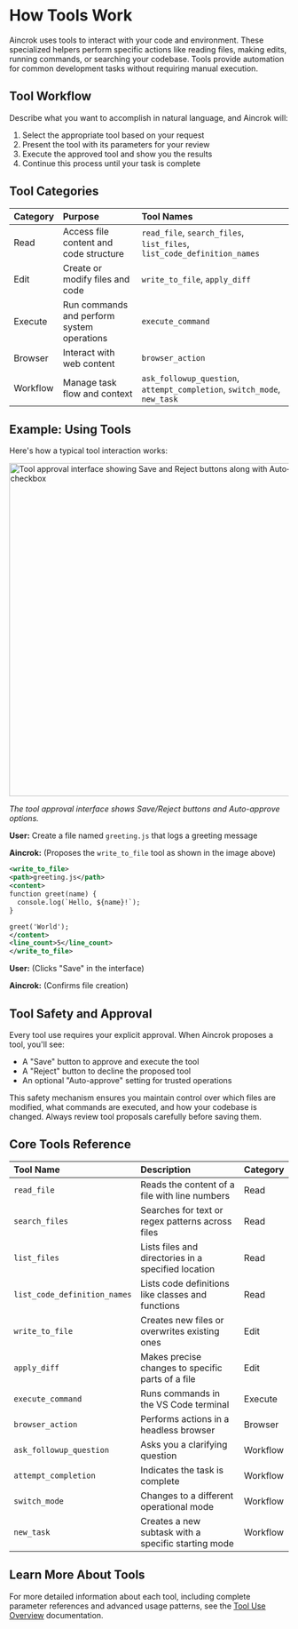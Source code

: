 # How Tools Work

Aincrok uses tools to interact with your code and environment. These specialized helpers perform specific actions like reading files, making edits, running commands, or searching your codebase. Tools provide automation for common development tasks without requiring manual execution.

## Tool Workflow

Describe what you want to accomplish in natural language, and Aincrok will:

1. Select the appropriate tool based on your request
2. Present the tool with its parameters for your review
3. Execute the approved tool and show you the results
4. Continue this process until your task is complete

## Tool Categories

| Category | Purpose                                    | Tool Names                                                               |
| :------- | :----------------------------------------- | :----------------------------------------------------------------------- |
| Read     | Access file content and code structure     | `read_file`, `search_files`, `list_files`, `list_code_definition_names`  |
| Edit     | Create or modify files and code            | `write_to_file`, `apply_diff`                                            |
| Execute  | Run commands and perform system operations | `execute_command`                                                        |
| Browser  | Interact with web content                  | `browser_action`                                                         |
| Workflow | Manage task flow and context               | `ask_followup_question`, `attempt_completion`, `switch_mode`, `new_task` |

## Example: Using Tools

Here's how a typical tool interaction works:

<img src="/docs/img/how-tools-work/how-tools-work.png" alt="Tool approval interface showing Save and Reject buttons along with Auto-approve checkbox" width="600" />

_The tool approval interface shows Save/Reject buttons and Auto-approve options._

**User:** Create a file named `greeting.js` that logs a greeting message

**Aincrok:** (Proposes the `write_to_file` tool as shown in the image above)

```xml
<write_to_file>
<path>greeting.js</path>
<content>
function greet(name) {
  console.log(`Hello, ${name}!`);
}

greet('World');
</content>
<line_count>5</line_count>
</write_to_file>
```

**User:** (Clicks "Save" in the interface)

**Aincrok:** (Confirms file creation)

## Tool Safety and Approval

Every tool use requires your explicit approval. When Aincrok proposes a tool, you'll see:

- A "Save" button to approve and execute the tool
- A "Reject" button to decline the proposed tool
- An optional "Auto-approve" setting for trusted operations

This safety mechanism ensures you maintain control over which files are modified, what commands are executed, and how your codebase is changed. Always review tool proposals carefully before saving them.

## Core Tools Reference

| Tool Name                    | Description                                         | Category |
| :--------------------------- | :-------------------------------------------------- | :------- |
| `read_file`                  | Reads the content of a file with line numbers       | Read     |
| `search_files`               | Searches for text or regex patterns across files    | Read     |
| `list_files`                 | Lists files and directories in a specified location | Read     |
| `list_code_definition_names` | Lists code definitions like classes and functions   | Read     |
| `write_to_file`              | Creates new files or overwrites existing ones       | Edit     |
| `apply_diff`                 | Makes precise changes to specific parts of a file   | Edit     |
| `execute_command`            | Runs commands in the VS Code terminal               | Execute  |
| `browser_action`             | Performs actions in a headless browser              | Browser  |
| `ask_followup_question`      | Asks you a clarifying question                      | Workflow |
| `attempt_completion`         | Indicates the task is complete                      | Workflow |
| `switch_mode`                | Changes to a different operational mode             | Workflow |
| `new_task`                   | Creates a new subtask with a specific starting mode | Workflow |

## Learn More About Tools

For more detailed information about each tool, including complete parameter references and advanced usage patterns, see the [Tool Use Overview](/features/tools/tool-use-overview) documentation.
